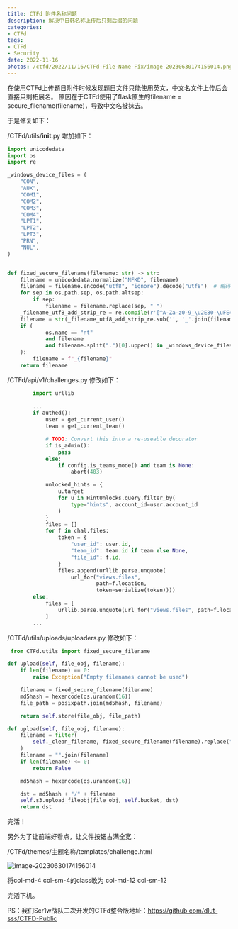 ```yaml
---
title: CTFd 附件名称问题
description: 解决中日韩名称上传后只剩后缀的问题
categories:
- CTFd
tags:
- CTFd
- Security
date: 2022-11-16
photos: /ctfd/2022/11/16/CTFd-File-Name-Fix/image-20230630174156014.png
---
```

在使用CTFd上传题目附件时候发现题目文件只能使用英文，中文名文件上传后会直接只剩拓展名。
原因在于CTFd使用了flask原生的filename = secure_filename(filename)，导致中文名被抹去。

于是修复如下：

/CTFd/utils/__init__.py 增加如下：

```python
import unicodedata
import os
import re

_windows_device_files = (
    "CON",
    "AUX",
    "COM1",
    "COM2",
    "COM3",
    "COM4",
    "LPT1",
    "LPT2",
    "LPT3",
    "PRN",
    "NUL",
)


def fixed_secure_filename(filename: str) -> str:
    filename = unicodedata.normalize("NFKD", filename)
    filename = filename.encode("utf8", "ignore").decode("utf8")  # 编码格式改变
    for sep in os.path.sep, os.path.altsep:
        if sep:
            filename = filename.replace(sep, " ")
    _filename_utf8_add_strip_re = re.compile(r'[^A-Za-z0-9_\u2E80-\uFE4F.-]')
    filename = str(_filename_utf8_add_strip_re.sub('', '_'.join(filename.split()))).strip('._')  # 添加新规则
    if (
            os.name == "nt"
            and filename
            and filename.split(".")[0].upper() in _windows_device_files
    ):
        filename = f"_{filename}"
    return filename
```

/CTFd/api/v1/challenges.py 修改如下：

```python
		import urllib
		
		...
        if authed():
            user = get_current_user()
            team = get_current_team()

            # TODO: Convert this into a re-useable decorator
            if is_admin():
                pass
            else:
                if config.is_teams_mode() and team is None:
                    abort(403)

            unlocked_hints = {
                u.target
                for u in HintUnlocks.query.filter_by(
                    type="hints", account_id=user.account_id
                )
            }
            files = []
            for f in chal.files:
                token = {
                    "user_id": user.id,
                    "team_id": team.id if team else None,
                    "file_id": f.id,
                }
                files.append(urllib.parse.unquote(
                    url_for("views.files",
                            path=f.location,
                            token=serialize(token))))
        else:
            files = [
                urllib.parse.unquote(url_for("views.files", path=f.location)) for f in chal.files
            ]
        ...
```

/CTFd/utils/uploads/uploaders.py 修改如下：

```python
 from CTFd.utils import fixed_secure_filename
```

```python
def upload(self, file_obj, filename):
    if len(filename) == 0:
        raise Exception("Empty filenames cannot be used")

    filename = fixed_secure_filename(filename)
    md5hash = hexencode(os.urandom(16))
    file_path = posixpath.join(md5hash, filename)

    return self.store(file_obj, file_path)
```

```python
def upload(self, file_obj, filename):
    filename = filter(
        self._clean_filename, fixed_secure_filename(filename).replace(" ", "_")
    )
    filename = "".join(filename)
    if len(filename) <= 0:
        return False

    md5hash = hexencode(os.urandom(16))

    dst = md5hash + "/" + filename
    self.s3.upload_fileobj(file_obj, self.bucket, dst)
    return dst
```

完活！

另外为了让前端好看点，让文件按钮占满全宽：

/CTFd/themes/主题名称/templates/challenge.html

![image-20230630174156014](image-20230630174156014.png)

将col-md-4 col-sm-4的class改为 col-md-12 col-sm-12 

完活下机。

PS：我们Scr1w战队二次开发的CTFd整合版地址：https://github.com/dlut-sss/CTFD-Public
